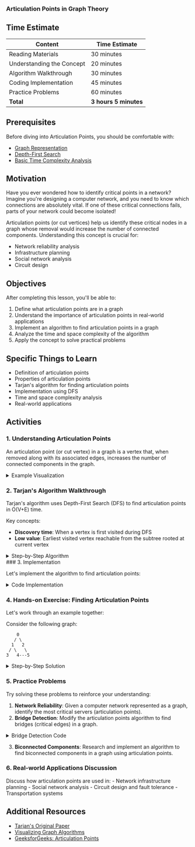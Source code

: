 ### Articulation Points in Graph Theory

## Time Estimate

| **Content** | **Time Estimate**
|-----|-----
| Reading Materials | 30 minutes
| Understanding the Concept | 20 minutes
| Algorithm Walkthrough | 30 minutes
| Coding Implementation | 45 minutes
| Practice Problems | 60 minutes
| **Total** | **3 hours 5 minutes**


## Prerequisites

Before diving into Articulation Points, you should be comfortable with:

- [Graph Representation](https://github.com/Techtonica/curriculum/blob/main/data-structures/graph.md)
- [Depth-First Search](https://github.com/Techtonica/curriculum/blob/main/algorithms/searching.md)
- [Basic Time Complexity Analysis](https://github.com/Techtonica/curriculum/blob/main/runtime-complexity/runtime-complexity.md)


## Motivation

Have you ever wondered how to identify critical points in a network? Imagine you're designing a computer network, and you need to know which connections are absolutely vital. If one of these critical connections fails, parts of your network could become isolated!

Articulation points (or cut vertices) help us identify these critical nodes in a graph whose removal would increase the number of connected components. Understanding this concept is crucial for:

- Network reliability analysis
- Infrastructure planning
- Social network analysis
- Circuit design


## Objectives

After completing this lesson, you'll be able to:

1. Define what articulation points are in a graph
2. Understand the importance of articulation points in real-world applications
3. Implement an algorithm to find articulation points in a graph
4. Analyze the time and space complexity of the algorithm
5. Apply the concept to solve practical problems


## Specific Things to Learn

- Definition of articulation points
- Properties of articulation points
- Tarjan's algorithm for finding articulation points
- Implementation using DFS
- Time and space complexity analysis
- Real-world applications


## Activities

### 1. Understanding Articulation Points

An articulation point (or cut vertex) in a graph is a vertex that, when removed along with its associated edges, increases the number of connected components in the graph.

<details><summary>Example Visualization</summary>

```plaintext
    A
   / \
  B   C
 / \   \
D   E---F
```

In this graph, vertices A and E are articulation points:

- If A is removed, B (and its children D and E) would be disconnected from C and F
- If E is removed, D and B would be disconnected from F and C
</details>

### 2. Tarjan's Algorithm Walkthrough

Tarjan's algorithm uses Depth-First Search (DFS) to find articulation points in O(V+E) time.

Key concepts:

- **Discovery time**: When a vertex is first visited during DFS
- **Low value**: Earliest visited vertex reachable from the subtree rooted at current vertex


<details><summary>Step-by-Step Algorithm</summary>

1. Start DFS from any vertex in the graph
2. For each vertex, keep track of:
  - Discovery time
  - Lowest discovery time reachable from its subtree
3. A vertex is an articulation point if either:
  - It is the root of the DFS tree and has more than one child
  - It is not the root, and there exists a child such that no vertex in the child's subtree has a back edge to any ancestor of the current vertex

</details>
### 3. Implementation

Let's implement the algorithm to find articulation points:

<details><summary>Code Implementation</summary>

```python
def find_articulation_points(graph):
    """
    Find all articulation points in an undirected graph.
    
    Args:
        graph: Dictionary representing an adjacency list
        
    Returns:
        List of articulation points
    """
    n = len(graph)
    visited = [False] * n
    disc = [float("inf")] * n
    low = [float("inf")] * n
    parent = [-1] * n
    articulation_points = [False] * n
    time = [0]  # Using list as mutable integer
    
    def dfs(u):
        # Count of children in DFS tree
        children = 0
        
        # Mark current node as visited
        visited[u] = True
        
        # Initialize discovery time and low value
        disc[u] = low[u] = time[0]
        time[0] += 1
        
        # Go through all vertices adjacent to this
        for v in graph[u]:
            # If v is not visited yet, make it a child of u in DFS tree and recur for it
            if not visited[v]:
                parent[v] = u
                children += 1
                dfs(v)
                
                # Check if the subtree rooted with v has a connection to one of the ancestors of u
                low[u] = min(low[u], low[v])
                
                # u is an articulation point in following cases:
                # (1) u is root of DFS tree and has two or more children
                if parent[u] == -1 and children > 1:
                    articulation_points[u] = True
                
                # (2) If u is not root and low value of one of its children is more than or equal to discovery value of u
                if parent[u] != -1 and low[v] >= disc[u]:
                    articulation_points[u] = True
            
            # Update low value of u for parent function calls
            elif v != parent[u]:
                low[u] = min(low[u], disc[v])
    
    # Call the recursive helper function for all vertices
    for i in range(n):
        if not visited[i]:
            dfs(i)
    
    # Return the articulation points
    return [i for i in range(n) if articulation_points[i]]
```

</details>

### 4. Hands-on Exercise: Finding Articulation Points

Let's work through an example together:

Consider the following graph:

```plaintext
    0
   / \
  1   2
 / \   \
3   4---5
```

<details><summary>Step-by-Step Solution</summary>

1. Start DFS from vertex 0
2. Visit vertices in order: 0, 1, 3, 4, 5, 2
3. Calculate discovery and low times:
  - disc[0] = 0, low[0] = 0
  - disc[1] = 1, low[1] = 1
  - disc[3] = 2, low[3] = 2
  - disc[4] = 3, low[4] = 1 (due to back edge to 1)
  - disc[5] = 4, low[5] = 1 (via 4)
  - disc[2] = 5, low[2] = 0 (due to back edge to 0)
4. Check articulation point conditions:
  - Vertex 0: Root with 2 children, so it's an articulation point
  - Vertex 1: Has child 3 with low[3] >= disc[1], so it's an articulation point
  - Other vertices: Not articulation points
Result: Vertices 0 and 1 are articulation points.

</details>

### 5. Practice Problems

Try solving these problems to reinforce your understanding:

1. **Network Reliability**: Given a computer network represented as a graph, identify the most critical servers (articulation points).
2. **Bridge Detection**: Modify the articulation points algorithm to find bridges (critical edges) in a graph.


<details><summary>Bridge Detection Code</summary>

```python
def find_bridges(graph):
    """
    Find all bridges in an undirected graph.
    
    Args:
        graph: Dictionary representing an adjacency list
        
    Returns:
        List of bridges (pairs of vertices)
    """
    n = len(graph)
    visited = [False] * n
    disc = [float("inf")] * n
    low = [float("inf")] * n
    parent = [-1] * n
    bridges = []
    time = [0]  # Using list as mutable integer
    
    def dfs(u):
        # Mark current node as visited
        visited[u] = True
        
        # Initialize discovery time and low value
        disc[u] = low[u] = time[0]
        time[0] += 1
        
        # Go through all vertices adjacent to this
        for v in graph[u]:
            # If v is not visited yet, make it a child of u in DFS tree and recur for it
            if not visited[v]:
                parent[v] = u
                dfs(v)
                
                # Check if the subtree rooted with v has a connection to one of the ancestors of u
                low[u] = min(low[u], low[v])
                
                # If the lowest vertex reachable from subtree under v is below u in DFS tree, then u-v is a bridge
                if low[v] > disc[u]:
                    bridges.append((u, v))
            
            # Update low value of u for parent function calls
            elif v != parent[u]:
                low[u] = min(low[u], disc[v])
    
    # Call the recursive helper function for all vertices
    for i in range(n):
        if not visited[i]:
            dfs(i)
    
    return bridges
```

</details>

3. **Biconnected Components**: Research and implement an algorithm to find biconnected components in a graph using articulation points.


### 6. Real-world Applications Discussion

Discuss how articulation points are used in:
    - Network infrastructure planning
    - Social network analysis
    - Circuit design and fault tolerance
    - Transportation systems


## Additional Resources

- [Tarjan's Original Paper](https://epubs.siam.org/doi/10.1137/0201010)
- [Visualizing Graph Algorithms](https://visualgo.net/en/dfsbfs)
- [GeeksforGeeks: Articulation Points](https://www.geeksforgeeks.org/articulation-points-or-cut-vertices-in-a-graph/)
